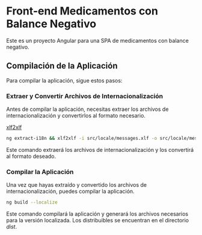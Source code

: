 # Front-end Medicamentos con Balance Negativo

Este es un proyecto Angular para una SPA de medicamentos con balance negativo.

## Compilación de la Aplicación

Para compilar la aplicación, sigue estos pasos:

### Extraer y Convertir Archivos de Internacionalización

Antes de compilar la aplicación, necesitas extraer los archivos de internacionalización y convertirlos al formato necesario.

[xlf2xlf](https://github.com/chekit/xlf2xlf.git)

```bash
ng extract-i18n && xlf2xlf -i src/locale/messages.xlf -o src/locale/messages.en.xlf -f es -t en
```

Este comando extraerá los archivos de internacionalización y los convertirá al formato deseado.

### Compilar la Aplicación

Una vez que hayas extraído y convertido los archivos de internacionalización, puedes compilar la aplicación.

```bash
ng build --localize
```

Este comando compilará la aplicación y generará los archivos necesarios para la versión localizada. Los distribuibles se encuentran en el directorio *dist*.
